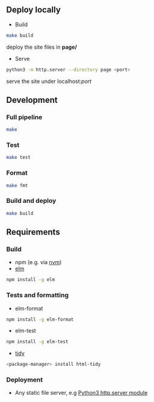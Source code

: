 ## Deploy locally
+ Build
```bash
make build
```
deploy the site files in **page/**
+ Serve 
```bash
python3 -m http.server --directory page <port>
```
serve the site under localhost:*port*
## Development
### Full pipeline
```bash
make
```
### Test
```bash
make test
```
### Format
```bash
make fmt
```
### Build and deploy
```bash
make build
```
## Requirements

### Build 
+ npm (e.g. via [nvm](https://github.com/nvm-sh/nvm))
+ [elm](https://elm-lang.org/) 
```bash
npm install -g elm
```

### Tests and formatting

+ elm-format 
```bash
npm install -g elm-format
```
+ elm-test 
```bash
npm install -g elm-test
```
+ [tidy](https://www.html-tidy.org/) 
```bash
<package-manager> install html-tidy
```

### Deployment

+ Any static file server, e.g [Python3 http.server module](https://docs.python.org/3/library/http.server.html)
